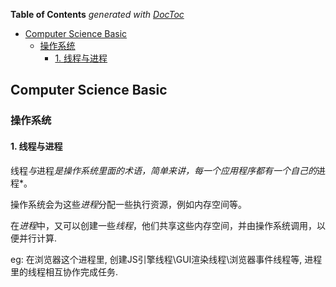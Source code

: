 <!-- START doctoc generated TOC please keep comment here to allow auto update -->
<!-- DON'T EDIT THIS SECTION, INSTEAD RE-RUN doctoc TO UPDATE -->
**Table of Contents**  *generated with [DocToc](https://github.com/thlorenz/doctoc)*

- [Computer Science Basic](#computer-science-basic)
  - [操作系统](#%E6%93%8D%E4%BD%9C%E7%B3%BB%E7%BB%9F)
    - [1. 线程与进程](#1-%E7%BA%BF%E7%A8%8B%E4%B8%8E%E8%BF%9B%E7%A8%8B)

<!-- END doctoc generated TOC please keep comment here to allow auto update -->



## Computer Science Basic

### 操作系统

#### 1. 线程与进程

线程*与*进程*是操作系统里面的术语，简单来讲，每一个应用程序都有一个自己的*进程*。

操作系统会为这些*进程*分配一些执行资源，例如内存空间等。

在*进程*中，又可以创建一些*线程*，他们共享这些内存空间，并由操作系统调用，以便并行计算.

eg: 在浏览器这个进程里, 创建JS引擎线程\GUI渲染线程\浏览器事件线程等, 进程里的线程相互协作完成任务.

